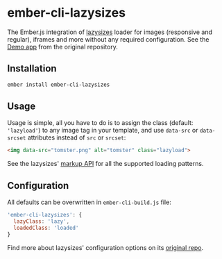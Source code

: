 # ember-cli-lazysizes

The Ember.js integration of [lazysizes](https://github.com/aFarkas/lazysizes) loader for images (responsive and regular), iframes and more without any required configuration. See the [Demo app](http://afarkas.github.io/lazysizes) from the original repository.

## Installation

```bash
ember install ember-cli-lazysizes
```

## Usage

Usage is simple, all you have to do is to assign the class (default: `'lazyload'`) to any image tag in your template,
and use `data-src` or `data-srcset` attributes instead of `src` or `srcset`:

```html
<img data-src="tomster.png" alt="tomster" class="lazyload">
```

See the lazysizes' [markup API](https://github.com/aFarkas/lazysizes#markup-api) for all the supported loading patterns.

## Configuration

All defaults can be overwritten in `ember-cli-build.js` file:

```js
'ember-cli-lazysizes': {
  lazyClass: 'lazy',
  loadedClass: 'loaded'
}
```

Find more about lazysizes' configuration options on its [original repo](https://github.com/aFarkas/lazysizes#js-api---options).
